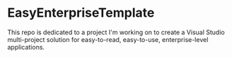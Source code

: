# EasyEnterpriseTemplate
This repo is dedicated to a project I'm working on to create a Visual Studio multi-project solution for easy-to-read, easy-to-use, enterprise-level applications. 

